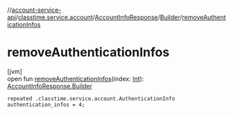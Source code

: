 //[account-service-api](../../../../index.md)/[classtime.service.account](../../index.md)/[AccountInfoResponse](../index.md)/[Builder](index.md)/[removeAuthenticationInfos](remove-authentication-infos.md)

# removeAuthenticationInfos

[jvm]\
open fun [removeAuthenticationInfos](remove-authentication-infos.md)(index: [Int](https://kotlinlang.org/api/latest/jvm/stdlib/kotlin/-int/index.html)): [AccountInfoResponse.Builder](index.md)

`repeated .classtime.service.account.AuthenticationInfo authentication_infos = 4;`
